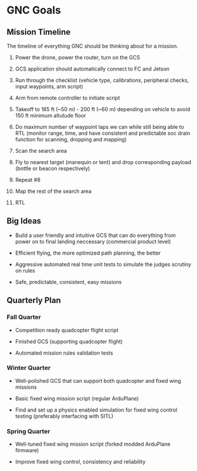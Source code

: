 # GNC Goals

## Mission Timeline
The timeline of everything GNC should be thinking about for a mission.

1. Power the drone, power the router, turn on the GCS

2. GCS application should automatically connect to FC and Jetson

3. Run through the checklist (vehicle type, calibrations, peripheral checks, input waypoints, arm script)

4. Arm from remote controller to initiate script

5. Takeoff to 165 ft (~50 m) - 200 ft (~60 m) depending on vehicle to avoid 150 ft minimum altutude floor

6. Do maximum number of waypoint laps we can while still being able to RTL (monitor range, time, and have consistent and predictable soc drain function for scanning, dropping and mapping)

7. Scan the search area

8. Fly to nearest target (manequin or tent) and drop corresponding payload (bottle or beacon respectively)

9. Repeat #8

10. Map the rest of the search area

11. RTL

## Big Ideas

- Build a user friendly and intuitive GCS that can do everything from power on to final landing neccessary (commercial product level)

- Efficient flying, the more optimized path planning, the better

- Aggressive automated real time unit tests to simulate the judges scrutiny on rules

- Safe, predictable, consistent, easy missions

## Quarterly Plan

### Fall Quarter
- Competition ready quadcopter flight script

- Finished GCS (supporting quadcopter flight)

- Automated mission rules validation tests

### Winter Quarter

- Well-polished GCS that can support both quadcopter and fixed wing missions

- Basic fixed wing mission script (regular ArduPlane)

- Find and set up a physics enabled simulation for fixed wing control testing (preferably interfacing with SITL)

### Spring Quarter

- Well-tuned fixed wing mission script (forked modded ArduPlane firmware)

- Improve fixed wing control, consistency and reliability
